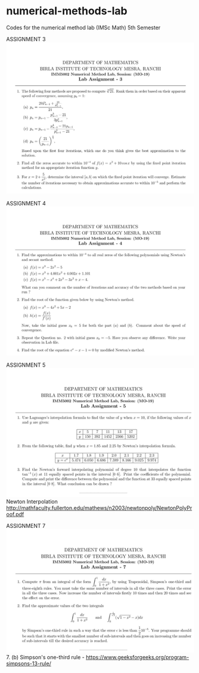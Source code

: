 # numerical-methods-lab
Codes for the numerical method lab (IMSc Math)
5th Semester

ASSIGNMENT 3 
<img src="/Assignments/A3.jpg" alt="Assignment 3"/>

ASSIGNMENT 4
<img src="/Assignments/A4.jpg" alt="Assignment 4"/>

ASSIGNMENT 5
<img src="/Assignments/A5.jpg" alt="Assignment 5"/>
Newton Interpolation
http://mathfaculty.fullerton.edu/mathews/n2003/newtonpoly/NewtonPolyProof.pdf

ASSIGNMENT 7
<img src="/Assignments/A7.jpg" alt="Assignment 7"/>
7. (b) Simpson's one-third rule -
       https://www.geeksforgeeks.org/program-simpsons-13-rule/


